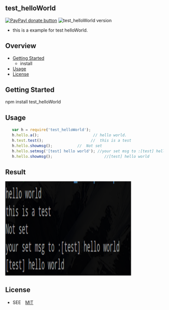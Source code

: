 ## test_helloWorld

[![PayPayl donate button](https://img.shields.io/badge/paypal-donate-yellow.svg)](https://www.paypal.com/cgi-bin/webscr?cmd=_s-xclick&hosted_button_id=JCT98Z2B5WMM8 "Donate once-off to this project using Paypal")
![test_helloWorld version](https://img.shields.io/badge/test_helloWorld-1.0.0-red.svg)

* this is a example for test helloWorld.

## Overview

* [Getting Started](#getting-started)
  - install
* [Usage](#usage)
* [License](#license)

## Getting Started
   npm install test_helloWorld

## Usage
```javascript
   var h = require('test_helloWorld');
   h.hello.a();                        // hello world.
   h.test.test();                     //  this is a test
   h.hello.showmsg();           //  Not set
   h.hello.setmsg('[test] hello world'); //your set msg to :[test] hello world
   h.hello.showmsg();                       //[test] hello world
```
## Result
<div>
<img src="https://github.com/ChrisSheu/npm-git/blob/master/docs/helloworld.PNG?raw=true" align="left|bottom" height="300" width="400">
</div>

## License

* SEE　[MIT](http://www.opensource.org/licenses/MIT)
